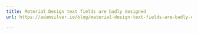 ```yaml
---
title: Material Design text fields are badly designed
url: https://adamsilver.io/blog/material-design-text-fields-are-badly-designed/

---
```

